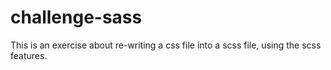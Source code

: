 # challenge-sass
This is an exercise about re-writing a css file into a scss file, using the scss features.
